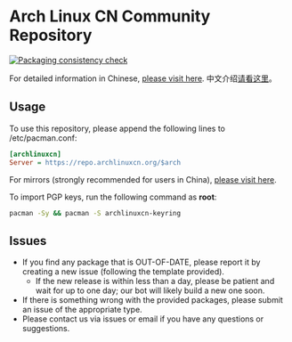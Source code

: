<!-- GOOD REPO :) -->

# Arch Linux CN Community Repository

[![Packaging consistency check](https://github.com/archlinuxcn/repo/actions/workflows/test.yml/badge.svg)](https://github.com/archlinuxcn/repo/actions/workflows/test.yml)

For detailed information in Chinese, [please visit here](https://www.archlinuxcn.org/archlinux-cn-repo-and-mirror/).
中文介绍[请看这里](https://www.archlinuxcn.org/archlinux-cn-repo-and-mirror/)。

## Usage

To use this repository, please append the following lines to /etc/pacman.conf:

```ini
[archlinuxcn]
Server = https://repo.archlinuxcn.org/$arch
```

For mirrors (strongly recommended for users in China), [please visit here](https://github.com/archlinuxcn/mirrorlist-repo).

To import PGP keys, run the following command as **root**:

```bash
pacman -Sy && pacman -S archlinuxcn-keyring
```

## Issues

* If you find any package that is OUT-OF-DATE, please report it by creating a new issue (following the template provided).
  * If the new release is within less than a day, please be patient and wait for up to one day; our bot will likely build a new one soon.
* If there is something wrong with the provided packages, please submit an issue of the appropriate type.
* Please contact us via issues or email if you have any questions or suggestions.
